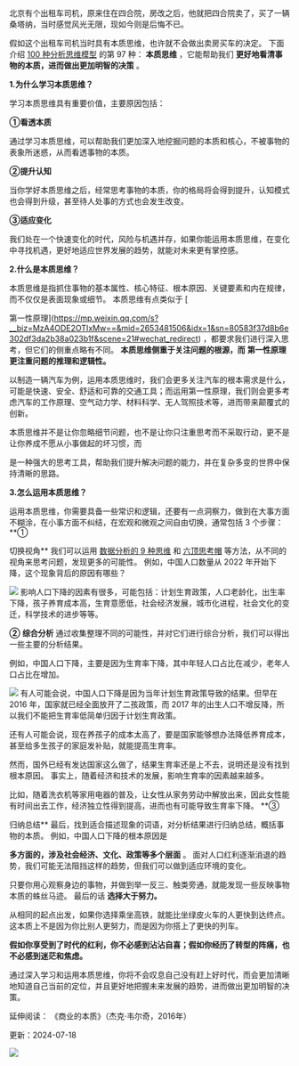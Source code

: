 北京有个出租车司机，原来住在四合院，房改之后，他就把四合院卖了，买了一辆桑塔纳，当时感觉风光无限，现如今则是后悔不已。

假如这个出租车司机当时具有本质思维，也许就不会做出卖房买车的决定。  下面介绍 [100 种分析思维模型](https://mp.weixin.qq.com/mp/appmsgalbum?__biz=MzA4ODE2OTIxMw==&action=getalbum&album_id=1701638273011351554#wechat_redirect) 的第 97 种： **本质思维** ，它能帮助我们 **更好地看清事物的本质，进而做出更加明智的决策** 。

**1.为什么学习本质思维？**

学习本质思维具有重要价值，主要原因包括： 

**①看透本质**

通过学习本质思维，可以帮助我们更加深入地挖掘问题的本质和核心，不被事物的表象所迷惑，从而看透事物的本质。 

**②提升认知**

当你学好本质思维之后，经常思考事物的本质，你的格局将会得到提升，认知模式也会得到升级，甚至待人处事的方式也会发生改变。 

**③适应变化**

我们处在一个快速变化的时代，风险与机遇并存，如果你能运用本质思维，在变化中寻找机遇，更好地适应世界发展的趋势，就能对未来更有掌控感。

**2.什么是本质思维？**

 本质思维是指抓住事物的基本属性、核心特征、根本原因、关键要素和内在规律，而不仅仅是表面现象或细节。  本质思维有点类似于 [

第一性原理](https://mp.weixin.qq.com/s?__biz=MzA4ODE2OTIxMw==&mid=2653481506&idx=1&sn=80583f37d8b6e302df3da2b38a023b1f&scene=21#wechat_redirect) ，都要求我们进行深入思考，但它们的侧重点略有不同。  **本质思维侧重于关注问题的根源，而** **第一性原理** **更注重问题的推理和逻辑性。**

以制造一辆汽车为例，运用本质思维时，我们会更多关注汽车的根本需求是什么，可能是快速、安全、舒适和可靠的交通工具；而运用第一性原理，我们则会更多考虑汽车的工作原理、空气动力学、材料科学、无人驾照技术等，进而带来颠覆式的创新。

本质思维并不是让你忽略细节问题，也不是让你只注重思考而不采取行动，更不是让你养成不愿从小事做起的坏习惯，而

是一种强大的思考工具，帮助我们提升解决问题的能力，并在复杂多变的世界中保持清晰的思路。

**3.怎么运用本质思维？**

运用本质思维，你需要具备一些常识和逻辑，还要有一点洞察力，做到在大事方面不糊涂，在小事方面不纠结，在宏观和微观之间自由切换，通常包括 3 个步骤：  **①

切换视角** 我们可以运用 [数据分析的 9 种思维](https://mp.weixin.qq.com/s?__biz=MzA4ODE2OTIxMw==&mid=2653481030&idx=1&sn=abb43578e5634de6197bb441fad01c72&chksm=8bf207d4bc858ec2618e5e143d1104744a599358cc50e02abd4f1ac353b76c093caab38a285d&scene=21#wechat_redirect) 和 [六顶思考帽](https://mp.weixin.qq.com/s?__biz=MzA4ODE2OTIxMw==&mid=2653481335&idx=1&sn=349ec38498e24336fd446a6d543c7b9e&scene=21#wechat_redirect) 等方法，从不同的视角来思考问题，发现更多的可能性。  例如，中国人口数量从 2022 年开始下降，这个现象背后的原因有哪些？

![](https://mmbiz.qpic.cn/mmbiz_png/giaycic3UNwo03YO8cexBGVoTzjgL9ibibqVg7HfI7R4GKZWgtmA0QfUTT3Vicso2999c2S8vQugfRwic0lKELiaPcGNw/640?wx_fmt=png&from=appmsg) 影响人口下降的因素有很多，可能包括：计划生育政策，人口老龄化，出生率下降，孩子养育成本高，生育意愿低，社会经济发展，城市化进程，社会文化的变迁，科学技术的进步等等。

**②** **综合分析** 通过收集整理不同的可能性，并对它们进行综合分析，我们可以得出一些主要的分析结果。

例如，中国人口下降，主要是因为生育率下降，其中年轻人口占比在减少，老年人口占比在增加。

![](https://mmbiz.qpic.cn/mmbiz_png/giaycic3UNwo03YO8cexBGVoTzjgL9ibibqVGSByWvEISxG7Bl9nfkupkkia4rPwZ1iapmloicg8Kjv3VV0g8utKvn9AA/640?wx_fmt=png&from=appmsg) 有人可能会说，中国人口下降是因为当年计划生育政策导致的结果。但早在 2016 年，国家就已经全面放开了二孩政策，而 2017 年的出生人口不增反降，所以我们不能把生育率低简单归因于计划生育政策。

还有人可能会说，现在养孩子的成本太高了，要是国家能够想办法降低养育成本，甚至给多生孩子的家庭发补贴，就能提高生育率。

然而，国外已经有发达国家这么做了，结果生育率还是上不去，说明还是没有找到根本原因。  事实上，随着经济和技术的发展，影响生育率的因素越来越多。

比如，随着洗衣机等家用电器的普及，让女性从家务劳动中解放出来，因此女性能有时间出去工作，经济独立性得到提高，进而也有可能导致生育率下降。  **③

归纳总结** 最后，找到适合描述现象的词语，对分析结果进行归纳总结，概括事物的本质。  例如，中国人口下降的根本原因是

**多方面的，涉及社会经济、文化、政策等多个层面** 。  面对人口红利逐渐消退的趋势，我们可能无法阻挡这样的趋势，但我们可以做到适应环境的变化。

只要你用心观察身边的事物，并做到举一反三、触类旁通，就能发现一些反映事物本质的蛛丝马迹。  最后的话  **选择大于努力。**

从相同的起点出发，如果你选择乘坐高铁，就能比坐绿皮火车的人更快到达终点。  这本质上不是因为你比别人更努力，而是因为你搭上了更快的列车。

**假如你享受到了时代的红利，你不必感到沾沾自喜；假如你经历了转型的阵痛，也不必感到迷茫和焦虑。**

通过深入学习和运用本质思维，你将不会叹息自己没有赶上好时代，而会更加清晰地知道自己当前的定位，并且更好地把握未来发展的趋势，进而做出更加明智的决策。

延伸阅读：  《商业的本质》（杰克·韦尔奇，2016年）

更新：2024-07-18

![](https://visitor-badge.laobi.icu/badge?page_id=sjhfx.linji&left_text=PageViews&right_color=%2300589F)